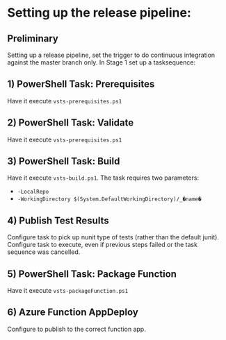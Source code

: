 ﻿# Setting up the release pipeline:

## Preliminary

Setting up a release pipeline, set the trigger to do continuous integration against the master branch only.
In Stage 1 set up a tasksequence:

## 1) PowerShell Task: Prerequisites

Have it execute `vsts-prerequisites.ps1`

## 2) PowerShell Task: Validate

Have it execute `vsts-prerequisites.ps1`

## 3) PowerShell Task: Build

Have it execute `vsts-build.ps1`.
The task requires two parameters:

 - `-LocalRepo`
 - `-WorkingDirectory $(System.DefaultWorkingDirectory)/_�name�`

## 4) Publish Test Results

Configure task to pick up nunit type of tests (rather than the default junit).
Configure task to execute, even if previous steps failed or the task sequence was cancelled.

## 5) PowerShell Task: Package Function

Have it execute `vsts-packageFunction.ps1`

## 6) Azure Function AppDeploy

Configure to publish to the correct function app.